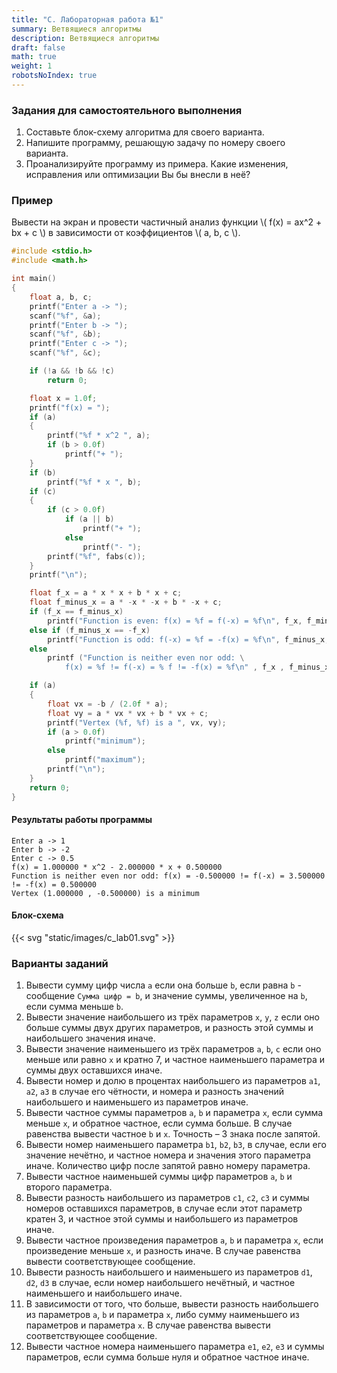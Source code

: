 ```yaml
---
title: "C. Лабораторная работа №1"
summary: Ветвящиеся алгоритмы
description: Ветвящиеся алгоритмы
draft: false
math: true
weight: 1
robotsNoIndex: true
---
```


### Задания для самостоятельного выполнения

1. Составьте блок-схему алгоритма для своего варианта.
2. Напишите программу, решающую задачу по номеру своего варианта.
3. Проанализируйте программу из примера. Какие изменения, исправления или оптимизации Вы бы внесли в неё?

### Пример

Вывести на экран и провести частичный анализ функции \\( f(x) = ax^2 + bx + c \\) в зависимости от коэффициентов \\( a, b, c \\).

```c
#include <stdio.h>
#include <math.h>

int main()
{
    float a, b, c;
    printf("Enter a -> ");
    scanf("%f", &a);
    printf("Enter b -> ");
    scanf("%f", &b);
    printf("Enter c -> ");
    scanf("%f", &c);

    if (!a && !b && !c)
        return 0;

    float x = 1.0f;
    printf("f(x) = ");
    if (a)
    {
        printf("%f * x^2 ", a);
        if (b > 0.0f)
            printf("+ ");
    }
    if (b)
        printf("%f * x ", b);
    if (c)
    {
        if (c > 0.0f)
            if (a || b)
                printf("+ ");
            else
                printf("- ");
        printf("%f", fabs(c));
    }
    printf("\n");

    float f_x = a * x * x + b * x + c;
    float f_minus_x = a * -x * -x + b * -x + c;
    if (f_x == f_minus_x)
        printf("Function is even: f(x) = %f = f(-x) = %f\n", f_x, f_minus_x);
    else if (f_minus_x == -f_x)
        printf("Function is odd: f(-x) = %f = -f(x) = %f\n", f_minus_x, -f_x);
    else
        printf ("Function is neither even nor odd: \
            f(x) = %f != f(-x) = % f != -f(x) = %f\n" , f_x , f_minus_x , -f_x);

    if (a)
    {
        float vx = -b / (2.0f * a);
        float vy = a * vx * vx + b * vx + c;
        printf("Vertex (%f, %f) is a ", vx, vy);
        if (a > 0.0f)
            printf("minimum");
        else
            printf("maximum");
        printf("\n");
    }
    return 0;
}
```

#### Результаты работы программы
```text
Enter a -> 1
Enter b -> -2
Enter c -> 0.5
f(x) = 1.000000 * x^2 - 2.000000 * x + 0.500000
Function is neither even nor odd: f(x) = -0.500000 != f(-x) = 3.500000 != -f(x) = 0.500000
Vertex (1.000000 , -0.500000) is a minimum
```

#### Блок-схема

{{< svg "static/images/c_lab01.svg" >}}


### Варианты заданий

1. Вывести сумму цифр числа `a` если она больше `b`, если равна `b` - сообщение `Сумма цифр = b`, и значение суммы, увеличенное на `b`, если сумма меньше `b`.
2. Вывести значение наибольшего из трёх параметров `x`, `y`, `z` если оно больше суммы двух других параметров, и разность этой суммы и наибольшего значения иначе.
3. Вывести значение наименьшего из трёх параметров `a`, `b`, `c` если оно меньше или равно `x` и кратно 7, и частное наименьшего параметра и суммы двух оставшихся иначе.
4. Вывести номер и долю в процентах наибольшего из параметров `a1`, `a2`, `a3` в случае его чётности, и номера и разность значений наибольшего и наименьшего из параметров иначе.
5. Вывести частное суммы параметров `a`, `b` и параметра `x`, если сумма меньше `x`, и обратное частное, если сумма больше. В случае равенства вывести частное `b` и `x`. Точность – 3 знака после запятой.
6. Вывести номер наименьшего параметра `b1`, `b2`, `b3`, в случае, если его значение нечётно, и частное номера и значения этого параметра иначе. Количество цифр после запятой равно номеру параметра.
7. Вывести частное наименьшей суммы цифр параметров `a`, `b` и второго параметра.
8. Вывести разность наибольшего из параметров `c1`, `c2`, `c3` и суммы номеров оставшихся параметров, в случае если этот параметр кратен 3, и частное этой суммы и наибольшего из параметров иначе.
9. Вывести частное произведения параметров `a`, `b` и параметра `x`, если произведение меньше `x`, и разность иначе. В случае равенства вывести соответствующее сообщение.
10. Вывести разность наибольшего и наименьшего из параметров `d1`, `d2`, `d3` в случае, если номер наибольшего нечётный, и частное наименьшего и наибольшего иначе.
11. В зависимости от того, что больше, вывести разность наибольшего из параметров `a`, `b` и параметра `x`, либо сумму наименьшего из параметров и параметра `x`. В случае равенства вывести соответствующее сообщение.
12. Вывести частное номера наименьшего параметра `e1`, `e2`, `e3` и суммы параметров, если сумма больше нуля и обратное частное иначе.

